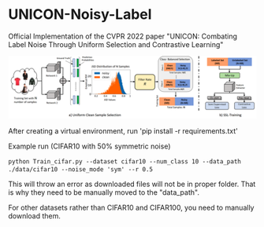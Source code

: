 # UNICON-Noisy-Label
Official Implementation of the CVPR 2022 paper "UNICON: Combating Label Noise Through Uniform Selection and Contrastive Learning"


<!-- ![Teaser](./Figure/Teaser.png) -->
![Framework](./Figure/Snip20220331_3.png)

After creating a virtual environment, run 'pip install -r requirements.txt'

	
Example run (CIFAR10 with 50% symmetric noise) 

	python Train_cifar.py --dataset cifar10 --num_class 10 --data_path ./data/cifar10 --noise_mode 'sym' --r 0.5 


This will throw an error as downloaded files will not be in proper folder. That is why they need to be manually moved to the "data_path".

For other datasets rather than CIFAR10 and CIFAR100, you need to manually download them. 

 
